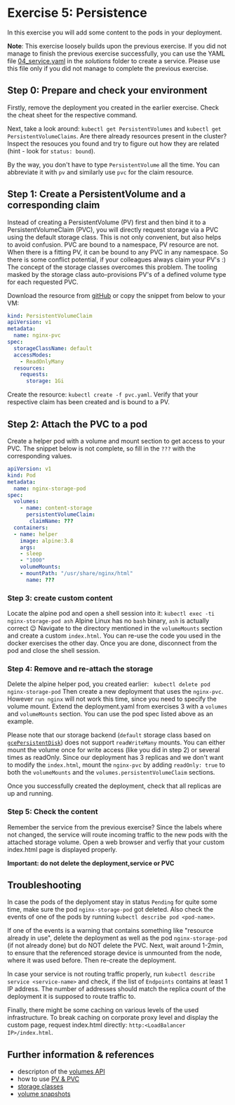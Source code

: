 # Exercise 5: Persistence

In this exercise you will add some content to the pods in your deployment.

**Note**: This exercise loosely builds upon the previous exercise. If you did not manage to finish the previous exercise successfully, you can use the YAML file [04_service.yaml](solutions/04_service.yaml) in the *solutions* folder to create a service. Please use this file only if you did not manage to complete the previous exercise.

## Step 0: Prepare and check your environment
Firstly, remove the deployment you created in the earlier exercise. Check the cheat sheet for the respective command.

Next, take a look around: `kubectl get PersistentVolumes` and `kubectl get PersistentVolumeClaims`. Are there already  resources present in the cluster?
Inspect the resouces you found and try to figure out how they are related (hint - look for `status: bound`).

By the way, you don't have to type `PersistentVolume` all the time. You can abbreviate it with `pv` and similarly use `pvc` for the claim resource.

## Step 1: Create a PersistentVolume and a corresponding claim
Instead of creating a PersistentVolume (PV) first and then bind it to a PersistentVolumeClaim (PVC), you will directly request storage via a PVC using the default storage class.
This is not only convenient, but also helps to avoid confusion. PVC are bound to a namespace, PV resource are not. When there is a fitting PV, it can be bound to any PVC in any namespace. So there is some conflict potential, if your colleagues always claim your PV's :)
The concept of the storage classes overcomes this problem. The tooling masked by the storage class auto-provisions PV's of a defined volume type for each requested PVC.

Download the resource from [gitHub](./solutions/05_pvc.yaml) or copy the snippet from below to your VM:

```yaml
kind: PersistentVolumeClaim
apiVersion: v1
metadata:
  name: nginx-pvc
spec:
  storageClassName: default
  accessModes:
    - ReadOnlyMany
  resources:
    requests:
      storage: 1Gi
```

Create the resource: `kubectl create -f pvc.yaml`. Verify that your respective claim has been created and is bound to a PV.

## Step 2: Attach the PVC to a pod
Create a helper pod with a volume and mount section to get access to your PVC. The snippet below is not complete, so fill in the `???` with the corresponding values.

```yaml
apiVersion: v1
kind: Pod
metadata:
  name: nginx-storage-pod
spec:
  volumes:
    - name: content-storage
      persistentVolumeClaim:
       claimName: ???
  containers:
  - name: helper
    image: alpine:3.8
    args:
    - sleep
    - "1000"
    volumeMounts:
    - mountPath: "/usr/share/nginx/html"
      name: ???
```

### Step 3: create custom content
Locate the alpine pod and open a shell session into it: `kubectl exec -ti nginx-storage-pod ash`
Alpine Linux has no `bash` binary, `ash` is actually correct :wink:
Navigate to the directory mentioned in the `volumeMounts` section and create a custom `index.html`. You can re-use the code you used in the docker exercises the other day. Once you are done, disconnect from the pod and close the shell session.

### Step 4: Remove and re-attach the storage
Delete the alpine helper pod, you created earlier: ` kubectl delete pod nginx-storage-pod`
Then create a new deployment that uses the `nginx-pvc`. However `run nginx` will not work this time, since you need to specify the volume mount. Extend the deployment.yaml from exercises 3 with a `volumes` and `volumeMounts` section. You can use the pod spec listed above as an example.

Please note that our storage backend (`default` storage class based on [`gcePersistentDisk`](https://kubernetes.io/docs/concepts/storage/volumes/#gcepersistentdisk)) does not support `readWriteMany` mounts. You can either mount the volume once for write access (like you did in step 2) or several times as readOnly. Since our deployment has 3 replicas and we don't want to modify the `index.html`, mount the `nginx-pvc` by adding `readOnly: true` to both the `volumeMounts` and the `volumes.persistentVolumeClaim` sections.

Once you successfully created the deployment, check that all replicas are up and running.

### Step 5: Check the content
Remember the service from the previous exercise? Since the labels where not changed, the service will route incoming traffic to the new pods with the attached storage volume. Open a web browser and verfiy that your custom index.html page is displayed properly.

**Important: do not delete the deployment,service or PVC**


## Troubleshooting
In case the pods of the deplyoment stay in status `Pending` for quite some time, make sure the pod `nginx-storage-pod` got deleted. Also check the events of one of the pods by running `kubectl describe pod <pod-name>`. 

If one of the events is a warning that contains something like "resource already in use", delete the deployment as well as the pod `nginx-storage-pod` (if not already done) but do NOT delete the PVC. Next, wait around 1-2min, to ensure  that the referenced storage device is unmounted from the node, where it was used before. Then re-create the deployment.  

In case your service is not routing traffic properly, run `kubectl describe service <service-name>` and check, if the list of `Endpoints` contains at least 1 IP address. The number of addresses should match the replica count of the deployment it is supposed to route traffic to. 

Finally, there might be some caching on various levels of the used infrastructure. To break caching on corporate proxy level and display the custom page, request index.html directly: `http:<LoadBalancer IP>/index.html`.

## Further information & references
- descripton of the [volumes API](https://kubernetes.io/docs/concepts/storage/volumes/)
- how to use [PV & PVC](https://kubernetes.io/docs/concepts/storage/persistent-volumes/)
- [storage classes](https://kubernetes.io/docs/concepts/storage/storage-classes/)
- [volume snapshots](https://kubernetes.io/docs/concepts/storage/volume-snapshots/)
